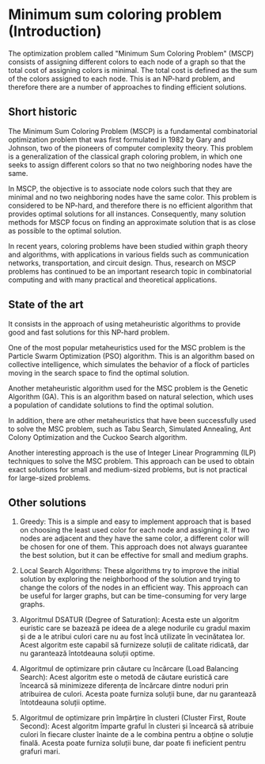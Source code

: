 # Minimum sum coloring problem (Introduction)

The optimization problem called "Minimum Sum Coloring Problem" (MSCP) consists of assigning different colors to each node of a graph so that the total cost of assigning colors is minimal. The total cost is defined as the sum of the colors assigned to each node. This is an NP-hard problem, and therefore there are a number of approaches to finding efficient solutions.

## Short historic

The Minimum Sum Coloring Problem (MSCP) is a fundamental combinatorial optimization problem that was first formulated in 1982 by Gary and Johnson, two of the pioneers of computer complexity theory. This problem is a generalization of the classical graph coloring problem, in which one seeks to assign different colors so that no two neighboring nodes have the same.

In MSCP, the objective is to associate node colors such that they are minimal and no two neighboring nodes have the same color. This problem is considered to be NP-hard, and therefore there is no efficient algorithm that provides optimal solutions for all instances. Consequently, many solution methods for MSCP focus on finding an approximate solution that is as close as possible to the optimal solution.

In recent years, coloring problems have been studied within graph theory and algorithms, with applications in various fields such as communication networks, transportation, and circuit design. Thus, research on MSCP problems has continued to be an important research topic in combinatorial computing and with many practical and theoretical applications.

## State of the art

It consists in the approach of using metaheuristic algorithms to provide good and fast solutions for this NP-hard problem.

One of the most popular metaheuristics used for the MSC problem is the Particle Swarm Optimization (PSO) algorithm. This is an algorithm based on collective intelligence, which simulates the behavior of a flock of particles moving in the search space to find the optimal solution.

Another metaheuristic algorithm used for the MSC problem is the Genetic Algorithm (GA). This is an algorithm based on natural selection, which uses a population of candidate solutions to find the optimal solution.

In addition, there are other metaheuristics that have been successfully used to solve the MSC problem, such as Tabu Search, Simulated Annealing, Ant Colony Optimization and the Cuckoo Search algorithm.

Another interesting approach is the use of Integer Linear Programming (ILP) techniques to solve the MSC problem. This approach can be used to obtain exact solutions for small and medium-sized problems, but is not practical for large-sized problems.

## Other solutions

1. Greedy: This is a simple and easy to implement approach that is based on choosing the least used color for each node and assigning it. If two nodes are adjacent and they have the same color, a different color will be chosen for one of them. This approach does not always guarantee the best solution, but it can be effective for small and medium graphs.

2. Local Search Algorithms: These algorithms try to improve the initial solution by exploring the neighborhood of the solution and trying to change the colors of the nodes in an efficient way. This approach can be useful for larger graphs, but can be time-consuming for very large graphs.

3. Algoritmul DSATUR (Degree of Saturation): Acesta este un algoritm euristic care se bazează pe ideea de a alege nodurile cu gradul maxim și de a le atribui culori care nu au fost încă utilizate în vecinătatea lor. Acest algoritm este capabil să furnizeze soluții de calitate ridicată, dar nu garantează întotdeauna soluții optime.

4. Algoritmul de optimizare prin căutare cu încărcare (Load Balancing Search): Acest algoritm este o metodă de căutare euristică care încearcă să minimizeze diferența de încărcare dintre noduri prin atribuirea de culori. Acesta poate furniza soluții bune, dar nu garantează întotdeauna soluții optime.

5. Algoritmul de optimizare prin împărțire în clusteri (Cluster First, Route Second): Acest algoritm împarte graful în clusteri și încearcă să atribuie culori în fiecare cluster înainte de a le combina pentru a obține o soluție finală. Acesta poate furniza soluții bune, dar poate fi ineficient pentru grafuri mari.
